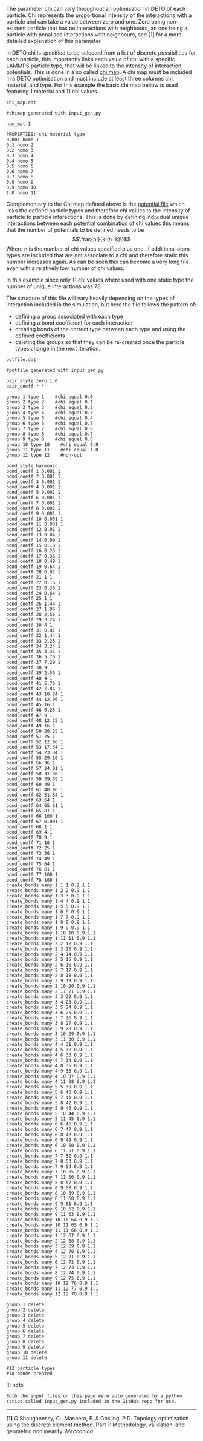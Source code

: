The parameter chi can vary throughout an optimisation in DETO of each particle. Chi represents the proportional intensity of the interactions with a particle and can take a value between zero and one. Zero being non-existent particle that has no interactions with neighbours, an one being a particle with penalised interactions with neighbours, see [1] for a more detailed explanation of this parameter.

in DETO chi is specified to be selected from a list of discrete possibilities for each particle, this importantly links each value of chi with a specific LAMMPS particle type, that will be linked to the intensity of interaction potentials. This is done in a so called [chi map](2_running/2.2_chimap.md). A chi map must be included in a DETO optimisation and must include at least three columns chi, material, and type. For this example the basic chi map bellow is used featuring 1 material and 11 chi values.

`chi_map.dat`

```
#chimap generated with input_gen.py

num_mat 1

PROPERTIES: chi material type
0.001 homo 1
0.1 homo 2
0.2 homo 3
0.3 homo 4
0.4 homo 5
0.5 homo 6
0.6 homo 7
0.7 homo 8
0.8 homo 9
0.9 homo 10
1.0 homo 11
```

Complementary to the Chi map defined above is the [potential file](2_running/2.3_potfile.md) which links the defined particle types and therefore chi values to the intensity of particle to particle interactions. This is done by defining individual unique interactions between each potential combination of chi values this means that the number of potentials to be defined needs to be $$\frac{n!}{k!(n−k)!}$$ Where n is the number of chi values specified plus one. If additional atom types are included that are not associate to a chi and therefore static this number increases again. As can be seen this can become a very long file even with a relatively low number of chi values.

In this example since only 11 chi values where used with one static type the number of unique interactions was 78.

The structure of this file will vary heavily depending on the types of interaction included in the simulation, but here the file follows the pattern of:
- defining a group associated with each type
- defining a bond coefficient for each interaction
- creating bonds of the correct type between each type and using the defined coefficients
- deleting the groups so that they can be re-created once the particle types change in the next iteration.

`potfile.dat`

```
#potfile generated with input_gen.py

pair_style zero 1.0
pair_coeff * *

group 1 type 1    #chi equal 0.0
group 2 type 2    #chi equal 0.1
group 3 type 3    #chi equal 0.2
group 4 type 4    #chi equal 0.3
group 5 type 5    #chi equal 0.4
group 6 type 6    #chi equal 0.5
group 7 type 7    #chi equal 0.6
group 8 type 8    #chi equal 0.7
group 9 type 9    #chi equal 0.8
group 10 type 10    #chi equal 0.9
group 11 type 11    #chi equal 1.0
group 12 type 12    #non-opt

bond_style harmonic
bond_coeff 1 0.001 1
bond_coeff 2 0.001 1
bond_coeff 3 0.001 1
bond_coeff 4 0.001 1
bond_coeff 5 0.001 1
bond_coeff 6 0.001 1
bond_coeff 7 0.001 1
bond_coeff 8 0.001 1
bond_coeff 9 0.001 1
bond_coeff 10 0.001 1
bond_coeff 11 0.001 1
bond_coeff 12 0.01 1
bond_coeff 13 0.04 1
bond_coeff 14 0.09 1
bond_coeff 15 0.16 1
bond_coeff 16 0.25 1
bond_coeff 17 0.36 1
bond_coeff 18 0.49 1
bond_coeff 19 0.64 1
bond_coeff 20 0.81 1
bond_coeff 21 1 1
bond_coeff 22 0.16 1
bond_coeff 23 0.36 1
bond_coeff 24 0.64 1
bond_coeff 25 1 1
bond_coeff 26 1.44 1
bond_coeff 27 1.96 1
bond_coeff 28 2.56 1
bond_coeff 29 3.24 1
bond_coeff 30 4 1
bond_coeff 31 0.81 1
bond_coeff 32 1.44 1
bond_coeff 33 2.25 1
bond_coeff 34 3.24 1
bond_coeff 35 4.41 1
bond_coeff 36 5.76 1
bond_coeff 37 7.29 1
bond_coeff 38 9 1
bond_coeff 39 2.56 1
bond_coeff 40 4 1
bond_coeff 41 5.76 1
bond_coeff 42 7.84 1
bond_coeff 43 10.24 1
bond_coeff 44 12.96 1
bond_coeff 45 16 1
bond_coeff 46 6.25 1
bond_coeff 47 9 1
bond_coeff 48 12.25 1
bond_coeff 49 16 1
bond_coeff 50 20.25 1
bond_coeff 51 25 1
bond_coeff 52 12.96 1
bond_coeff 53 17.64 1
bond_coeff 54 23.04 1
bond_coeff 55 29.16 1
bond_coeff 56 36 1
bond_coeff 57 24.01 1
bond_coeff 58 31.36 1
bond_coeff 59 39.69 1
bond_coeff 60 49 1
bond_coeff 61 40.96 1
bond_coeff 62 51.84 1
bond_coeff 63 64 1
bond_coeff 64 65.61 1
bond_coeff 65 81 1
bond_coeff 66 100 1
bond_coeff 67 0.001 1
bond_coeff 68 1 1
bond_coeff 69 4 1
bond_coeff 70 9 1
bond_coeff 71 16 1
bond_coeff 72 25 1
bond_coeff 73 36 1
bond_coeff 74 49 1
bond_coeff 75 64 1
bond_coeff 76 81 1
bond_coeff 77 100 1
bond_coeff 78 100 1
create_bonds many 1 1 1 0.9 1.1
create_bonds many 1 2 2 0.9 1.1
create_bonds many 1 3 3 0.9 1.1
create_bonds many 1 4 4 0.9 1.1
create_bonds many 1 5 5 0.9 1.1
create_bonds many 1 6 6 0.9 1.1
create_bonds many 1 7 7 0.9 1.1
create_bonds many 1 8 8 0.9 1.1
create_bonds many 1 9 9 0.9 1.1
create_bonds many 1 10 10 0.9 1.1
create_bonds many 1 11 11 0.9 1.1
create_bonds many 2 2 12 0.9 1.1
create_bonds many 2 3 13 0.9 1.1
create_bonds many 2 4 14 0.9 1.1
create_bonds many 2 5 15 0.9 1.1
create_bonds many 2 6 16 0.9 1.1
create_bonds many 2 7 17 0.9 1.1
create_bonds many 2 8 18 0.9 1.1
create_bonds many 2 9 19 0.9 1.1
create_bonds many 2 10 20 0.9 1.1
create_bonds many 2 11 21 0.9 1.1
create_bonds many 3 3 22 0.9 1.1
create_bonds many 3 4 23 0.9 1.1
create_bonds many 3 5 24 0.9 1.1
create_bonds many 3 6 25 0.9 1.1
create_bonds many 3 7 26 0.9 1.1
create_bonds many 3 8 27 0.9 1.1
create_bonds many 3 9 28 0.9 1.1
create_bonds many 3 10 29 0.9 1.1
create_bonds many 3 11 30 0.9 1.1
create_bonds many 4 4 31 0.9 1.1
create_bonds many 4 5 32 0.9 1.1
create_bonds many 4 6 33 0.9 1.1
create_bonds many 4 7 34 0.9 1.1
create_bonds many 4 8 35 0.9 1.1
create_bonds many 4 9 36 0.9 1.1
create_bonds many 4 10 37 0.9 1.1
create_bonds many 4 11 38 0.9 1.1
create_bonds many 5 5 39 0.9 1.1
create_bonds many 5 6 40 0.9 1.1
create_bonds many 5 7 41 0.9 1.1
create_bonds many 5 8 42 0.9 1.1
create_bonds many 5 9 43 0.9 1.1
create_bonds many 5 10 44 0.9 1.1
create_bonds many 5 11 45 0.9 1.1
create_bonds many 6 6 46 0.9 1.1
create_bonds many 6 7 47 0.9 1.1
create_bonds many 6 8 48 0.9 1.1
create_bonds many 6 9 49 0.9 1.1
create_bonds many 6 10 50 0.9 1.1
create_bonds many 6 11 51 0.9 1.1
create_bonds many 7 7 52 0.9 1.1
create_bonds many 7 8 53 0.9 1.1
create_bonds many 7 9 54 0.9 1.1
create_bonds many 7 10 55 0.9 1.1
create_bonds many 7 11 56 0.9 1.1
create_bonds many 8 8 57 0.9 1.1
create_bonds many 8 9 58 0.9 1.1
create_bonds many 8 10 59 0.9 1.1
create_bonds many 8 11 60 0.9 1.1
create_bonds many 9 9 61 0.9 1.1
create_bonds many 9 10 62 0.9 1.1
create_bonds many 9 11 63 0.9 1.1
create_bonds many 10 10 64 0.9 1.1
create_bonds many 10 11 65 0.9 1.1
create_bonds many 11 11 66 0.9 1.1
create_bonds many 1 12 67 0.9 1.1
create_bonds many 2 12 68 0.9 1.1
create_bonds many 3 12 69 0.9 1.1
create_bonds many 4 12 70 0.9 1.1
create_bonds many 5 12 71 0.9 1.1
create_bonds many 6 12 72 0.9 1.1
create_bonds many 7 12 73 0.9 1.1
create_bonds many 8 12 74 0.9 1.1
create_bonds many 9 12 75 0.9 1.1
create_bonds many 10 12 76 0.9 1.1
create_bonds many 11 12 77 0.9 1.1
create_bonds many 12 12 78 0.9 1.1

group 1 delete
group 2 delete
group 3 delete
group 4 delete
group 5 delete
group 6 delete
group 7 delete
group 8 delete
group 9 delete
group 10 delete
group 11 delete

#12 particle types
#78 bonds created
```

!!! note

    Both the input files on this page were auto generated by a python script called input_gen.py included in the GitHub repo for use.

---
**[1]**  O’Shaughnessy, C., Masoero, E. & Gosling, P.D. Topology optimization using the discrete element method. Part 1: Methodology, validation, and geometric nonlinearity. _Meccanica_